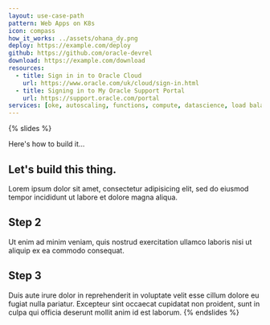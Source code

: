 ```yaml
---
layout: use-case-path
pattern: Web Apps on K8s
icon: compass
how_it_works: ../assets/ohana_dy.png
deploy: https://example.com/deploy
github: https://github.com/oracle-devrel
download: https://example.com/download
resources:
  - title: Sign in in to Oracle Cloud
    url: https://www.oracle.com/uk/cloud/sign-in.html
  - title: Signing in to My Oracle Support Portal
    url: https://support.oracle.com/portal
services: [oke, autoscaling, functions, compute, datascience, load balancer, adb]
---
```

{% slides %}

Here's how to build it...

## Let's build this thing.

Lorem ipsum dolor sit amet, consectetur adipisicing elit, sed do eiusmod tempor incididunt ut labore et dolore magna aliqua. 

## Step 2

Ut enim ad minim veniam, quis nostrud exercitation ullamco laboris nisi ut aliquip ex ea commodo consequat. 

## Step 3

Duis aute irure dolor in reprehenderit in voluptate velit esse cillum dolore eu fugiat nulla pariatur. Excepteur sint occaecat cupidatat non proident, sunt in culpa qui officia deserunt mollit anim id est laborum.
{% endslides %}
